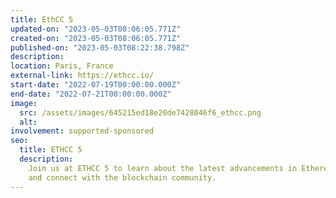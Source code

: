```yaml
---
title: EthCC 5
updated-on: "2023-05-03T08:06:05.771Z"
created-on: "2023-05-03T08:06:05.771Z"
published-on: "2023-05-03T08:22:38.798Z"
description:
location: Paris, France
external-link: https://ethcc.io/
start-date: "2022-07-19T00:00:00.000Z"
end-date: "2022-07-21T00:00:00.000Z"
image:
  src: /assets/images/645215ed18e20de7428046f6_ethcc.png
  alt:
involvement: supported-sponsored
seo:
  title: ETHCC 5
  description:
    Join us at ETHCC 5 to learn about the latest advancements in Ethereum
    and connect with the blockchain community.
---
```

